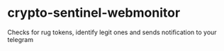 # crypto-sentinel-webmonitor
Checks for rug tokens, identify legit ones and sends notification to your telegram 
